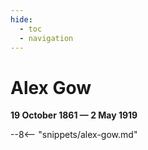 ```yaml
---
hide:
  - toc
  - navigation 
---
```


# Alex Gow

**19 October 1861 — 2 May 1919**

--8<-- "snippets/alex-gow.md"
